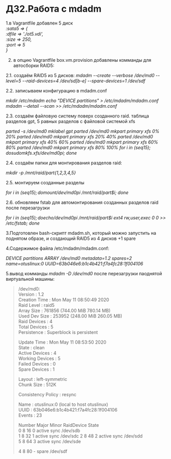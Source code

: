 # ДЗ2.Работа с mdadm
1.в Vagrantfile добавлен 5 диск  
*:sata5 => {*  
*:dfile => './ot5.vdi',*  
*:size => 250,*  
*:port => 5*  
*}*

2. в опцию Vagrantfile box.vm.provision добавлены комманды для автосборки RAID5:

2.1. создаём RAID5 из 5 дисков:
*mdadm --create --verbose /dev/md0 --level=5 --raid-devices=4 /dev/sd[b-e] --spare-devices=1 /dev/sdf*  

2.2. записываем конфигурацию в mdadm.conf

*mkdir /etc/mdadm*
*echo "DEVICE partitions" > /etc/mdadm/mdadm.conf*
*mdadm --detail --scan >> /etc/mdadm/mdadm.conf*

2.3. создаём файловую систему поверх созданного raid. таблица разделов gpt, 5 равных разделов с файловой системой xfs

*parted -s /dev/md0 mklabel gpt*
*parted /dev/md0 mkpart primary xfs 0% 20%*
*parted /dev/md0 mkpart primary xfs 20% 40%*
*parted /dev/md0 mkpart primary xfs 40% 60%*
*parted /dev/md0 mkpart primary xfs 60% 80%*
*parted /dev/md0 mkpart primary xfs 80% 100%*
*for i in $(seq 1 5); do sudo mkfs.xfs /dev/md0p$i; done*

2.4. создаём папки для монтирования разделов raid:

*mkdir -p /mnt/raid/part{1,2,3,4,5}*

2.5. монтируем созданные разделы

*for i in $(seq 1 5); do mount /dev/md0p$i /mnt/raid/part$i; done*

2.6. обновляем fstab для автомонтирования созданных разделов raid после перезагрузки

*for i in $(seq 1 5); do echo /dev/md0p$i /mnt/raid/part$i ext4  rw,user,exec 0 0 >> /etc/fstab; done*

3.Подготовлен bash-скрипт mdadm.sh, который можно запустить на поднятом образе, и создающий RAID5 из 4 дисков  +1 spare

4.Содержимое файла /etc/mdadm/mdadm.conf:

*DEVICE partitions*
*ARRAY /dev/md0 metadata=1.2 spares=2 name=otuslinux:0* *UUID=63b046e6:b1c4b421:f7a4fc28:1f004106*

5.вывод комманды *mdadm -D /dev/md0* после перезагрузки паоднятой виртуальной машины:

>/dev/md0:  
>Version : 1.2  
>Creation Time : Mon May 11 08:50:49 2020  
>Raid Level : raid5  
>Array Size : 761856 (744.00 MiB 780.14 MB)  
>Used Dev Size : 253952 (248.00 MiB 260.05 MB)  
>Raid Devices : 4  
>Total Devices : 5  
>Persistence : Superblock is persistent  
>  
>Update Time : Mon May 11 08:53:50 2020  
>State : clean  
>Active Devices : 4  
>Working Devices : 5  
>Failed Devices : 0  
>Spare Devices : 1  
>
>Layout : left-symmetric  
>Chunk Size : 512K  
>  
>Consistency Policy : resync  
>  
>Name : otuslinux:0  (local to host otuslinux)  
>UUID : 63b046e6:b1c4b421:f7a4fc28:1f004106  
>Events : 23  
>   
>Number   Major   Minor   RaidDevice State  
>0       8       16        0      active sync   /dev/sdb  
>1       8       32        1      active sync   /dev/sdc 
>2       8       48        2      active sync   /dev/sdd  
>5       8       64        3      active sync   /dev/sde  
> 
>4       8       80        -      spare   /dev/sdf  
>
